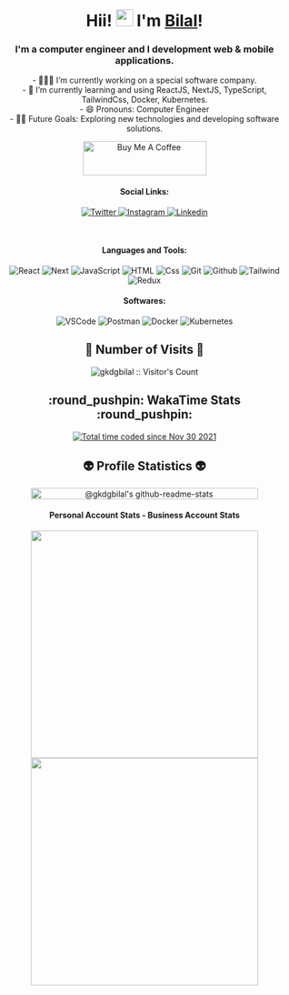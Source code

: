 <br/>
<h1 align="center" >Hii! <img src="https://media.giphy.com/media/hvRJCLFzcasrR4ia7z/giphy.gif" width="30px" height="30px"> I'm <a href="https://github.com/gkdgbilal" target="_blank">Bilal</a>!</h1>
<h3 align="center" >I'm a computer engineer and I development web & mobile applications.</h3>

<p align="center">
- 👩🏻‍💻 I’m currently working on a special software company. <br>
- 🌱 I’m currently learning and using ReactJS, NextJS, TypeScript, TailwindCss, Docker, Kubernetes. <br>
- 😄 Pronouns: Computer Engineer<br>
- 💪🏼 Future Goals: Exploring new technologies and developing software solutions.
</p>
<!--<img alt="ViewCount" src="https://views.whatilearened.today/views/github/gkdgbilal/gkdgbilal.svg" />-->
<p align="center">
<a href="https://www.buymeacoffee.com/bilalgokdag" target="_blank"><img src="https://cdn.buymeacoffee.com/buttons/v2/default-yellow.png" alt="Buy Me A Coffee" style="height: 60px !important;width: 217px !important;" ></a>
 </p>
<h4 align="center" >Social Links:</h4>

<p align="center">
    <a href="https://twitter.com/gkdg_bilal">
  <img
    alt="Twitter"
    src="https://img.shields.io/badge/Twitter-1DA1F2?logo=twitter&logoColor=white&style=for-the-badge"
  />
</a>
<a href="https://www.instagram.com/gkdg.bilal/">
  <img
    alt="Instagram"
    src="https://img.shields.io/badge/Instagram-E4405F?logo=instagram&logoColor=white&style=for-the-badge"
  />
</a>
<a href="https://www.linkedin.com/in/bilalgokdag//">
  <img
    alt="Linkedin"
    src="https://img.shields.io/badge/linkedin-0077B5?logo=linkedin&logoColor=white&style=for-the-badge"
  />
</a>
 </p>

<!--
<div>
    <p align="center"><a href="https://www.linkedin.com/in/bilalgokdag/" target="_blank"><img align="center" alt="Bilal G | LinkedIn" width="22px" src="https://github.com/Aakarsh-B/trying-repos/blob/master/linkedin.svg" />&emsp;
<a href="https://instagram.com/gkdg.bilal" target="_blank"><img align="center" alt="Bilal G | Instagram" width="22px" src="https://github.com/Aakarsh-B/trying-repos/blob/master/insta.svg" />&emsp;
    <a href="https://twitter.com/gkdg_bilal" target="_blank"><img align="center" alt="Bilal G | Twitter" width="22px" src="https://github.com/Aakarsh-B/trying-repos/blob/master/twitter.svg" />
        </p>
    </div>
-->
<br/>


<h4 align="center" >Languages and Tools:</h4>

<p align="center">
  <img alt="React" src="https://img.shields.io/badge/React-61DAFB?logo=react&logoColor=white&style=for-the-badge" />
  <img alt="Next" src="https://img.shields.io/badge/Next-000000?logo=nextdotjs&logoColor=white&style=for-the-badge" />
  <img alt="JavaScript" src="https://img.shields.io/badge/JavaScript-F7DF1E?logo=javascript&logoColor=white&style=for-the-badge" />
  <img alt="HTML" src="https://img.shields.io/badge/HTML-E34F26?logo=html5&logoColor=white&style=for-the-badge" />
  <img alt="Css" src="https://img.shields.io/badge/CSS-1572B6?logo=css3&logoColor=white&style=for-the-badge" />
  <!--<img alt="Vue" src="https://img.shields.io/badge/Vue-4FC08D?logo=vuedotjs&logoColor=white&style=for-the-badge" />
  <img alt="Nuxt" src="https://img.shields.io/badge/Nuxt-00DC82?logo=nuxtdotjs&logoColor=white&style=for-the-badge" />
  <img alt="Python" src="https://img.shields.io/badge/Python-3776AB?logo=python&logoColor=white&style=for-the-badge" />
  <img alt="Flask" src="https://img.shields.io/badge/Flask-000000?logo=flask&logoColor=white&style=for-the-badge" />
  <img alt="Go" src="https://img.shields.io/badge/Go-00ADD8?logo=go&logoColor=white&style=for-the-badge" />
  <img alt="MongoDB" src="https://img.shields.io/badge/Mongo-47A248?logo=mongodb&logoColor=white&style=for-the-badge" />
  <img alt="PostgreSQL" src="https://img.shields.io/badge/PostgreSQL-4169E1?logo=postgresql&logoColor=white&style=for-the-badge" />
  <img alt="MySQL" src="https://img.shields.io/badge/MySQL-4479A1?logo=mysql&logoColor=white&style=for-the-badge" />
  -->  
  <img alt="Git" src="https://img.shields.io/badge/Git-F05032?logo=git&logoColor=white&style=for-the-badge" />
  <img alt="Github" src="https://img.shields.io/badge/Github-181717?logo=github&logoColor=white&style=for-the-badge" />
  <img alt="Tailwind" src="https://img.shields.io/badge/Tailwind-06B6D4?logo=tailwindcss&logoColor=white&style=for-the-badge" />
  <img alt="Redux" src="https://img.shields.io/badge/Redux-764ABC?logo=redux&logoColor=white&style=for-the-badge" />
</p>

<!--
<div>
    <p align="center"><a href="https://www.w3.org/html/" target="_blank"><img align="center" alt="HTML5" width="26px" src="https://raw.githubusercontent.com/github/explore/80688e429a7d4ef2fca1e82350fe8e3517d3494d/topics/html/html.png" /></a>&emsp;
<a href="https://www.w3schools.com/css/" target="_blank"><img align="center" alt="CSS3" width="26px" src="https://raw.githubusercontent.com/github/explore/80688e429a7d4ef2fca1e82350fe8e3517d3494d/topics/css/css.png" /></a>&emsp;
<a href="https://www.python.org" target="_blank"> <img align="center" alt="Python" width="26px" src="https://github.com/Aakarsh-B/trying-repos/blob/master/python-5.svg?raw=true"/> </a>&emsp;
<a href="https://reactjs.org" target="_blank"> <img align="center" alt="C" width="43px" src="https://upload.wikimedia.org/wikipedia/commons/a/a7/React-icon.svg"/> </a>&emsp;
<a href="https://vuejs.org" target="_blank"> <img align="center" alt="C++" width="26px" src="https://upload.wikimedia.org/wikipedia/commons/9/95/Vue.js_Logo_2.svg"/> </a>&emsp;
</a>&emsp;
<a href="https://golang.org" target="_blank"> <img align="center" alt="GitHub" width="26px" src="https://cdn.icon-icons.com/icons2/2148/PNG/512/go_icon_132346.png" /> </a>&emsp;
<a href="https://git-scm.com/" target="_blank"> <img align="center" alt="git" width="26px" src="https://www.vectorlogo.zone/logos/git-scm/git-scm-icon.svg"/> </a>&emsp;
<a href="https://github.com/gkdgbilal" target="_blank"> <img align="center" alt="GitHub" width="26px" src="https://github.com/Aakarsh-B/trying-repos/blob/master/github.svg" /> 
        </p>
    </div>
-->
     
        
        
<h4 align="center" >Softwares:</h4>


<p align="center">
  <img alt="VSCode" src="https://img.shields.io/badge/VScode-007ACC?logo=visualstudiocode&logoColor=white&style=for-the-badge" />
    <!--
  <img alt="Pycharm" src="https://img.shields.io/badge/Pycharm-4FDE7C?logo=pycharm&logoColor=white&style=for-the-badge" />
  <img alt="Webstorm" src="https://img.shields.io/badge/Webstorm-3495C8?logo=webstorm&logoColor=white&style=for-the-badge" />
  <img alt="IntelliJ" src="https://img.shields.io/badge/Intellijidea-AD4FB5?logo=intellijidea&logoColor=white&style=for-the-badge" />
-->
  <img alt="Postman" src="https://img.shields.io/badge/Postman-FF6C37?logo=postman&logoColor=white&style=for-the-badge" />
  <img alt="Docker" src="https://img.shields.io/badge/Docker-2496ED?logo=docker&logoColor=white&style=for-the-badge" />
  <img alt="Kubernetes" src="https://img.shields.io/badge/KUBERNETES-326CE5?logo=kubernetes&logoColor=white&style=for-the-badge" />
</p>

<!--
<div>
     <p align="center">
    <img align="center" alt="Visual Studio Code" width="26px" src="https://raw.githubusercontent.com/github/explore/80688e429a7d4ef2fca1e82350fe8e3517d3494d/topics/visual-studio-code/visual-studio-code.png" />&emsp;
<a href="https://www.jetbrains.com/webstorm/" target="_blank"> <img align="center" alt="XD" width="26px" src="https://upload.wikimedia.org/wikipedia/commons/c/c0/WebStorm_Icon.svg"/> </a> &emsp;
<a href="https://www.jetbrains.com/pycharm/" target="_blank"> <img align="center" alt="Illustrator" width="26px" src="https://upload.wikimedia.org/wikipedia/commons/1/1d/PyCharm_Icon.svg"/> </a> &emsp;
<a href="https://www.jetbrains.com/idea/" target="_blank"> <img align="center" alt="Photoshop" width="26px" src="https://upload.wikimedia.org/wikipedia/commons/9/9c/IntelliJ_IDEA_Icon.svg"/> </a>&emsp;
<a href="https://www.postman.com" target="_blank"> <img align="center" alt="Photoshop" width="26px" src="https://user-images.githubusercontent.com/7853266/44114706-9c72dd08-9fd1-11e8-8d9d-6d9d651c75ad.png"/> </a>
   </p>
    </div>
-->


    
<h2 align="center">👀 Number of Visits 👀</h2>

<p align="center"><img src="https://profile-counter.glitch.me/{gkdgbilal}/count.svg" alt="gkdgbilal :: Visitor's Count" /></p>
    
<!--
---
-->
    
<h2 align="center">:round_pushpin: WakaTime Stats :round_pushpin:</h2>
<p align = "center">
<a href="https://wakatime.com/@a87d9cf1-dfce-43d3-b4e2-94a8e4a7e079"><img src="https://wakatime.com/badge/user/a87d9cf1-dfce-43d3-b4e2-94a8e4a7e079.svg?style=for-the-badge" alt="Total time coded since Nov 30 2021" /></a>  
</p>
<!--
<h4 align="center">👅 Used Languages 👅</h4>

<p align="center"><img src="https://github-readme-stats.vercel.app/api/top-langs/?username=gkdgbilal&langs_count=10&layout=compact&theme=nightowl&hide_border=true" alt="gkdgbilal :: Top Langs" /></p>
-->
<!--<p align="center"><img src="https://github-readme-stats.vercel.app/api/top-langs/?username=gkdgbilal&langs_count=10&layout=compact&theme=nightowl&hide_border=true" alt="gkdgbilal :: Top Langs" /></p>-->

<!--
---
<p align="center">
<img src="https://github-readme-stats.vercel.app/api/top-langs/?username=gkdgbilal&theme=shadow_blue&layout=compact"width="30%"/> 
</p> 
-->


<h2 align="center">👽 Profile Statistics 👽</h2>
 
<p align="center">
  <a href="https://github.com/gkdgbilal?tab=repositories">
    <img src="https://github-readme-stats-one-bice.vercel.app/api?username=gkdgbilal&theme=nightowl&show_icons=true&count_private=true&hide_border=true&role=OWNER,ORGANIZATION_MEMBER,COLLABORATOR" width="400px" height="20px" alt="@gkdgbilal's github-readme-stats">
  </a>
 <!--<img src="https://github-readme-stats.vercel.app/api?username=gkdgbilal&langs_count=10&layout=compact&theme=nightowl&hide_border=true" alt="gkdgbilal :: Profile Stats" />-->
</p>

<h4 align="center">Personal Account Stats - Business Account Stats</h3>

<p align = "center">
  <img src = "https://github-readme-streak-stats.herokuapp.com?user=gkdgbilal&theme=nightowl&hide_border=true" width = 400>
  <img src = "https://github-readme-streak-stats.herokuapp.com?user=bilalgokdag-ysm&theme=nightowl&hide_border=true" width = 400>
</p>

<!--<p align="center"><img src="https://github-readme-stats.vercel.app/api/wakatime?username=@gkdgbilal&theme=nightowl&hide_border=true" alt="gkdgbilal :: Waka Times" /></p>-->

<!--<p align="center"><img src="https://wakatime.com/share/@gkdgbilal/9f65b68f-b319-4e67-9ff8-2adbb09aca66.svg" alt="gkdgbilal :: Waka Times" width="400px"/></p>
<figure><embed src="https://wakatime.com/share/@gkdgbilal/f233c083-a52c-4e1c-ab54-b712df1bdc9d.svg"></embed></figure>
-->
<!-- 
[![Visits Badge](https://badges.pufler.dev/visits/puf17640/git-badges)](https://badges.pufler.dev)
[![Bilal's github stats](https://github-readme-stats.vercel.app/api?username=gkdgbilal&include_all_commits=true&count_private=true&show_icons=true&line_height=20&title_color=FFFFFF&icon_color=FFFFFF&text_color=FFFFFF&bg_color=0D1117)](https://github.com/gkdgbilal)
-->
